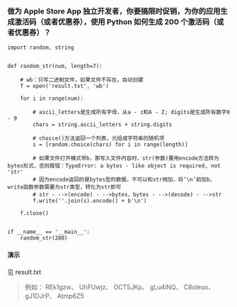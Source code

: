 ### 做为 Apple Store App 独立开发者，你要搞限时促销，为你的应用生成激活码（或者优惠券），使用 Python 如何生成 200 个激活码（或者优惠券）？

```
import random, string


def random_str(num, length=7):

    # wb：只写二进制文件，如果文件不存在，自动创建
    f = open('result.txt', 'wb')

    for i in range(num):

        # ascii_letters是生成所有字母，从a - z和A - Z; digits是生成所有数字0 - 9
        chars = string.ascii_letters + string.digits

        # choice()方法返回一个列表，元组或字符串的随机项
        s = [random.choice(chars) for i in range(length)]

        # 如果文件打开模式带b，那写入文件内容时，str(参数)要用encode方法转为bytes形式，否则报错：TypeError: a bytes - like object is required, not 'str'
        # 因为encode返回的是bytes型的数据，不可以和str相加，将‘\n’前加b，write函数参数需要为str类型，转化为str即可
        # str - -->(encode) - -->bytes，bytes - -->(decode) - -->str
        f.write(''.join(s).encode() + b'\n')

    f.close()


if __name__ == '__main__':
    random_str(200)
```

#### 演示
见 result.txt
> 例如：
REk1gzw、
UhFUwjz、
OCT5JKp、
gLu4iNQ、
C8oleuo、
gJ1DJrP、
Atmp6Z5
